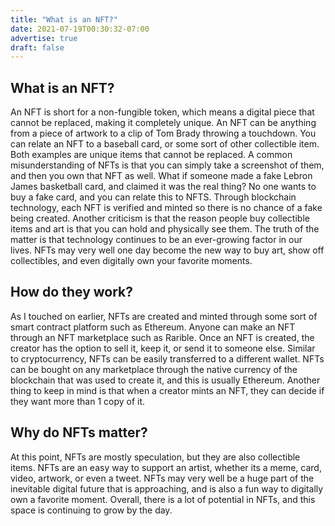 ```yaml
---
title: "What is an NFT?"
date: 2021-07-19T00:30:32-07:00
advertise: true
draft: false
---
```



## What is an NFT?
		
An NFT is short for a non-fungible token, which means a digital piece that cannot be replaced, making it completely unique. An NFT can be anything from a piece of artwork to a clip of Tom Brady throwing a touchdown. You can relate an NFT to a baseball card, or some sort of other collectible item. Both examples are unique items that cannot be replaced. A common misunderstanding of NFTs is that you can simply take a screenshot of them, and then you own that NFT as well. What if someone made a fake Lebron James basketball card, and claimed it was the real thing? No one wants to buy a fake card, and you can relate this to NFTS. Through blockchain technology, each NFT is verified and minted so there is no chance of a fake being created. Another criticism is that the reason people buy collectible items and art is that you can hold and physically see them. The truth of the matter is that technology continues to be an ever-growing factor in our lives. NFTs may very well one day become the new way to buy art, show off collectibles, and even digitally own your favorite moments.

## How do they work?	

As I touched on earlier, NFTs are created and minted through some sort of smart contract platform such as Ethereum. Anyone can make an NFT through an NFT marketplace such as Rarible. Once an NFT is created, the creator has the option to sell it, keep it, or send it to someone else. Similar to cryptocurrency, NFTs can be easily transferred to a different wallet. NFTs can be bought on any marketplace through the native currency of the blockchain that was used to create it, and this is usually Ethereum. Another thing to keep in mind is that when a creator mints an NFT, they can decide if they want more than 1 copy of it.
		
 ## Why do NFTs matter?

At this point, NFTs are mostly speculation, but they are also collectible items. NFTs are an easy way to support an artist, whether its a meme, card, video, artwork, or even a tweet. NFTs may very well be a huge part of the inevitable digital future that is approaching, and is also a fun way to digitally own a favorite moment. Overall, there is a lot of potential in NFTs, and this space is continuing to grow by the day.

